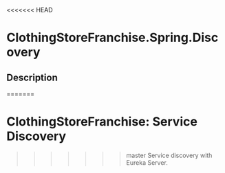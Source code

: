 <<<<<<< HEAD
# ClothingStoreFranchise.Spring.Discovery

**Description**
----------------

=======
# ClothingStoreFranchise: Service Discovery
>>>>>>> master
Service discovery with Eureka Server.


